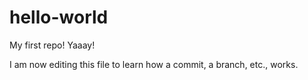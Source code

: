 # hello-world
My first repo! Yaaay!

I am now editing this file to learn how a commit, a branch, etc., works.
